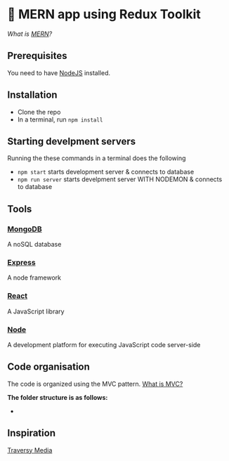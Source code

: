 # 🌿 MERN app using Redux Toolkit

_What is [MERN](https://www.educative.io/edpresso/what-is-mern-stack)?_

## Prerequisites

You need to have [NodeJS](https://nodejs.org/en/) installed.

## Installation

- Clone the repo
- In a terminal, run `npm install`

## Starting develpment servers

Running the these commands in a terminal does the following

- `npm start` starts development server & connects to database
- `npm run server` starts develpment server WITH NODEMON & connects to database

## Tools

### [MongoDB](https://mongodb.com/)
A noSQL database

### [Express](https://expressjs.com/)
A node framework

### [React](https://reactjs.org/)
A JavaScript library

### [Node](https://nodejs.org/)
A development platform for executing JavaScript code server-side

## Code organisation

The code is organized using the MVC pattern. [What is MVC?](https://www.youtube.com/watch?v=DUg2SWWK18I&ab_channel=WebDevSimplified)

**The folder structure is as follows:**

-

## Inspiration

[Traversy Media](https://www.youtube.com/watch?v=-0exw-9YJBo&ab_channel=TraversyMedia)

